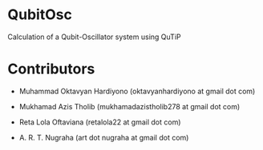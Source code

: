 
# QubitOsc
Calculation of a Qubit-Oscillator system using QuTiP

# Contributors

- Muhammad Oktavyan Hardiyono 
(oktavyanhardiyono at gmail dot com)

- Mukhamad Azis Tholib
(mukhamadazistholib278 at gmail dot com)

- Reta Lola Oftaviana
(retalola22 at gmail dot com)

- A. R. T. Nugraha
(art dot nugraha at gmail dot com)
